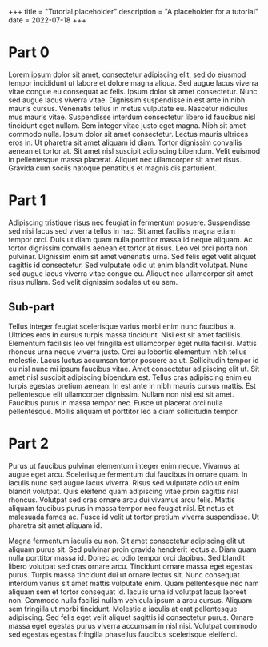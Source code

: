 +++
title = "Tutorial placeholder"
description = "A placeholder for a tutorial"
date = 2022-07-18
+++

# Part 0

Lorem ipsum dolor sit amet, consectetur adipiscing elit, sed do eiusmod tempor incididunt ut labore et dolore magna aliqua. Sed augue lacus viverra vitae congue eu consequat ac felis. Ipsum dolor sit amet consectetur. Nunc sed augue lacus viverra vitae. Dignissim suspendisse in est ante in nibh mauris cursus. Venenatis tellus in metus vulputate eu. Nascetur ridiculus mus mauris vitae. Suspendisse interdum consectetur libero id faucibus nisl tincidunt eget nullam. Sem integer vitae justo eget magna. Nibh sit amet commodo nulla. Ipsum dolor sit amet consectetur. Lectus mauris ultrices eros in. Ut pharetra sit amet aliquam id diam. Tortor dignissim convallis aenean et tortor at. Sit amet nisl suscipit adipiscing bibendum. Velit euismod in pellentesque massa placerat. Aliquet nec ullamcorper sit amet risus. Gravida cum sociis natoque penatibus et magnis dis parturient.

# Part 1

Adipiscing tristique risus nec feugiat in fermentum posuere. Suspendisse sed nisi lacus sed viverra tellus in hac. Sit amet facilisis magna etiam tempor orci. Duis ut diam quam nulla porttitor massa id neque aliquam. Ac tortor dignissim convallis aenean et tortor at risus. Leo vel orci porta non pulvinar. Dignissim enim sit amet venenatis urna. Sed felis eget velit aliquet sagittis id consectetur. Sed vulputate odio ut enim blandit volutpat. Nunc sed augue lacus viverra vitae congue eu. Aliquet nec ullamcorper sit amet risus nullam. Sed velit dignissim sodales ut eu sem.

## Sub-part

Tellus integer feugiat scelerisque varius morbi enim nunc faucibus a. Ultrices eros in cursus turpis massa tincidunt. Nisi est sit amet facilisis. Elementum facilisis leo vel fringilla est ullamcorper eget nulla facilisi. Mattis rhoncus urna neque viverra justo. Orci eu lobortis elementum nibh tellus molestie. Lacus luctus accumsan tortor posuere ac ut. Sollicitudin tempor id eu nisl nunc mi ipsum faucibus vitae. Amet consectetur adipiscing elit ut. Sit amet nisl suscipit adipiscing bibendum est. Tellus cras adipiscing enim eu turpis egestas pretium aenean. In est ante in nibh mauris cursus mattis. Est pellentesque elit ullamcorper dignissim. Nullam non nisi est sit amet. Faucibus purus in massa tempor nec. Fusce ut placerat orci nulla pellentesque. Mollis aliquam ut porttitor leo a diam sollicitudin tempor.

# Part 2

Purus ut faucibus pulvinar elementum integer enim neque. Vivamus at augue eget arcu. Scelerisque fermentum dui faucibus in ornare quam. In iaculis nunc sed augue lacus viverra. Risus sed vulputate odio ut enim blandit volutpat. Quis eleifend quam adipiscing vitae proin sagittis nisl rhoncus. Volutpat sed cras ornare arcu dui vivamus arcu felis. Mattis aliquam faucibus purus in massa tempor nec feugiat nisl. Et netus et malesuada fames ac. Fusce id velit ut tortor pretium viverra suspendisse. Ut pharetra sit amet aliquam id.

Magna fermentum iaculis eu non. Sit amet consectetur adipiscing elit ut aliquam purus sit. Sed pulvinar proin gravida hendrerit lectus a. Diam quam nulla porttitor massa id. Donec ac odio tempor orci dapibus. Sed blandit libero volutpat sed cras ornare arcu. Tincidunt ornare massa eget egestas purus. Turpis massa tincidunt dui ut ornare lectus sit. Nunc consequat interdum varius sit amet mattis vulputate enim. Quam pellentesque nec nam aliquam sem et tortor consequat id. Iaculis urna id volutpat lacus laoreet non. Commodo nulla facilisi nullam vehicula ipsum a arcu cursus. Aliquam sem fringilla ut morbi tincidunt. Molestie a iaculis at erat pellentesque adipiscing. Sed felis eget velit aliquet sagittis id consectetur purus. Ornare massa eget egestas purus viverra accumsan in nisl nisi. Volutpat commodo sed egestas egestas fringilla phasellus faucibus scelerisque eleifend.